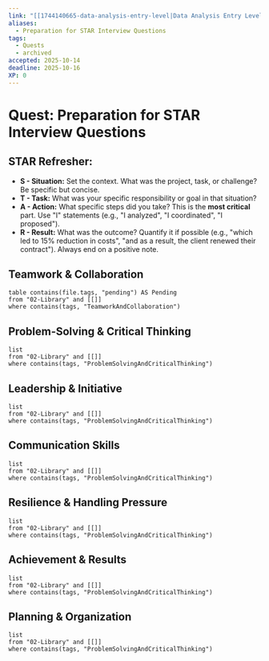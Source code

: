 ```yaml
---
link: "[[1744140665-data-analysis-entry-level|Data Analysis Entry Level]]"
aliases:
  - Preparation for STAR Interview Questions
tags:
  - Quests
  - archived
accepted: 2025-10-14
deadline: 2025-10-16
XP: 0
---
```

# Quest: Preparation for STAR Interview Questions
## STAR Refresher:
- **S - Situation:** Set the context. What was the project, task, or challenge? Be specific but concise.
- **T - Task:** What was your specific responsibility or goal in that situation?
- **A - Action:** What specific steps did you take? This is the **most critical** part. Use "I" statements (e.g., "I analyzed", "I coordinated", "I proposed").
- **R - Result:** What was the outcome? Quantify it if possible (e.g., "which led to 15% reduction in costs", "and as a result, the client renewed their contract"). Always end on a positive note.
## Teamwork & Collaboration
```dataview
table contains(file.tags, "pending") AS Pending
from "02-Library" and [[]]
where contains(tags, "TeamworkAndCollaboration")
```
## Problem-Solving & Critical Thinking
```dataview
list
from "02-Library" and [[]]
where contains(tags, "ProblemSolvingAndCriticalThinking")
```
## Leadership & Initiative
```dataview
list
from "02-Library" and [[]]
where contains(tags, "ProblemSolvingAndCriticalThinking")
```
## Communication Skills
```dataview
list
from "02-Library" and [[]]
where contains(tags, "ProblemSolvingAndCriticalThinking")
```
## Resilience & Handling Pressure
```dataview
list
from "02-Library" and [[]]
where contains(tags, "ProblemSolvingAndCriticalThinking")
```
## Achievement & Results
```dataview
list
from "02-Library" and [[]]
where contains(tags, "ProblemSolvingAndCriticalThinking")
```
## Planning & Organization
```dataview
list
from "02-Library" and [[]]
where contains(tags, "ProblemSolvingAndCriticalThinking")
```

